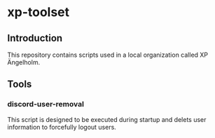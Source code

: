 # xp-toolset
## Introduction
This repository contains scripts used in a local organization called XP Ängelholm. 

## Tools
### discord-user-removal
This script is designed to be executed during startup and delets user information to forcefully logout users.
